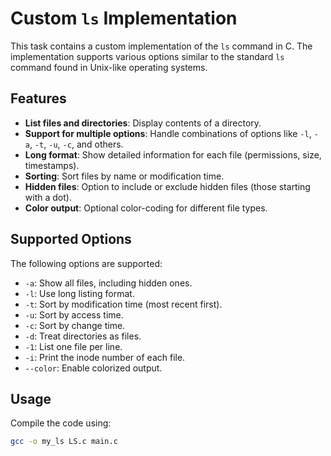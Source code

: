 # Custom `ls` Implementation

This task contains a custom implementation of the `ls` command in C. The implementation supports various options similar to the standard `ls` command found in Unix-like operating systems.

## Features

- **List files and directories**: Display contents of a directory.
- **Support for multiple options**: Handle combinations of options like `-l`, `-a`, `-t`, `-u`, `-c`, and others.
- **Long format**: Show detailed information for each file (permissions, size, timestamps).
- **Sorting**: Sort files by name or modification time.
- **Hidden files**: Option to include or exclude hidden files (those starting with a dot).
- **Color output**: Optional color-coding for different file types.

## Supported Options

The following options are supported:

- `-a`: Show all files, including hidden ones.
- `-l`: Use long listing format.
- `-t`: Sort by modification time (most recent first).
- `-u`: Sort by access time.
- `-c`: Sort by change time.
- `-d`: Treat directories as files.
- `-1`: List one file per line.
- `-i`: Print the inode number of each file.
- `--color`: Enable colorized output.

## Usage

Compile the code using:

```bash
gcc -o my_ls LS.c main.c

